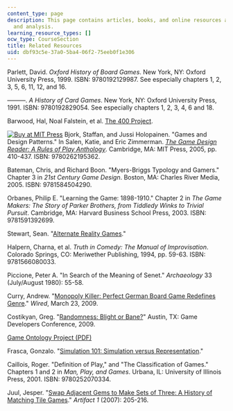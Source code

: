 ```yaml
---
content_type: page
description: This page contains articles, books, and online resources about game design
  and analysis.
learning_resource_types: []
ocw_type: CourseSection
title: Related Resources
uid: dbf93c5e-37a0-5ba4-06f2-75eeb0f1e306
---
```


Parlett, David. _Oxford History of Board Games_. New York, NY: Oxford University Press, 1999. ISBN: 9780192129987. See especially chapters 1, 2, 3, 5, 6, 11, 12, and 16.

———. _A History of Card Games_. New York, NY: Oxford University Press, 1991. ISBN: 9780192829054. See especially chapters 1, 2, 3, 4, 6 and 18.

Barwood, Hal, Noal Falstein, et al. [The 400 Project](http://www.finitearts.com/Pages/400page.html).

[![Buy at MIT Press](/images/mp_logo.gif)](https://mitpress.mit.edu/9780262195362) Bjork, Staffan, and Jussi Holopainen. "Games and Design Patterns." In Salen, Katie, and Eric Zimmerman. [_The Game Design Reader: A Rules of Play Anthology_](https://mitpress.mit.edu/9780262195362). Cambridge, MA: MIT Press, 2005, pp. 410-437. ISBN: 9780262195362.

Bateman, Chris, and Richard Boon. "Myers-Briggs Typology and Gamers." Chapter 3 in _21st Century Game Design_. Boston, MA: Charles River Media, 2005. ISBN: 9781584504290.

Orbanes, Philip E. "Learning the Game: 1898-1910." Chapter 2 in _The Game Makers: The Story of Parker Brothers, from Tiddledy Winks to Trivial Pursuit_. Cambridge, MA: Harvard Business School Press, 2003. ISBN: 9781591392699.

Stewart, Sean. "[Alternate Reality Games](http://www2.bgsu.edu/departments/english/cconline/gaming_issue_2008/Bono_ARG/whatareargs.html)."

Halpern, Charna, et al. _Truth in Comedy: The Manual of Improvisation_. Colorado Springs, CO: Meriwether Publishing, 1994, pp. 59-63. ISBN: 9781566080033.

Piccione, Peter A. "In Search of the Meaning of Senet." _Archaeology_ 33 (July/August 1980): 55-58.

Curry, Andrew. "[Monopoly Killer: Perfect German Board Game Redefines Genre](http://www.wired.com/gaming/gamingreviews/magazine/17-04/mf_settlers?currentPage=all)." _Wired_, March 23, 2009.

Costikyan, Greg. "[Randomness: Blight or Bane?](http://playthisthing.com/randomness-blight-or-bane)" Austin, TX: Game Developers Conference, 2009.

[Game Ontology Project (PDF)](https://users.soe.ucsc.edu/~michaelm/publications/zagal-worlds-in-play-2007.pdf)

Frasca, Gonzalo. "[Simulation 101: Simulation versus Representation](http://www.ludology.org/articles/sim1/simulation101.html)."

Caillois, Roger. "Definition of Play," and "The Classification of Games." Chapters 1 and 2 in _Man, Play, and Games_. Urbana, IL: University of Illinois Press, 2001. ISBN: 9780252070334.

Juul, Jesper. "[Swap Adjacent Gems to Make Sets of Three: A History of Matching Tile Games](http://www.jesperjuul.net/text/swapadjacent/)." _Artifact 1_ (2007): 205-216.